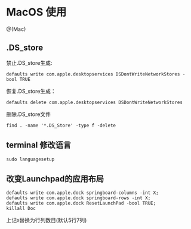 # MacOS 使用


@(Mac)


## .DS_store

禁止.DS_store生成:

```
defaults write com.apple.desktopservices DSDontWriteNetworkStores -bool TRUE
```

恢复.DS_store生成：

```
defaults delete com.apple.desktopservices DSDontWriteNetworkStores
```

删除.DS_store文件
```
find . -name '*.DS_Store' -type f -delete
```

## terminal 修改语言

```
sudo languagesetup
```

## 改变Launchpad的应用布局

```
defaults write com.apple.dock springboard-columns -int X;
defaults write com.apple.dock springboard-rows -int X;
defaults write com.apple.dock ResetLaunchPad -bool TRUE;
killall Doc
```
上记`X`替换为行列数目(默认5行7列)



